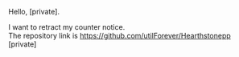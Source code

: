Hello, [private].  

I want to retract my counter notice.  
The repository link is https://github.com/utilForever/Hearthstonepp  
[private]  
